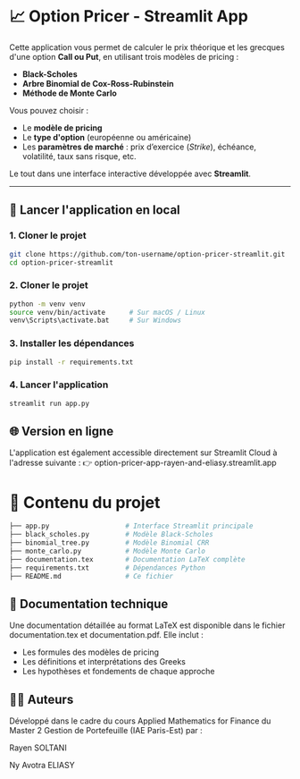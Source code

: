 # 📈 Option Pricer - Streamlit App

Cette application vous permet de calculer le prix théorique et les grecques d'une option **Call ou Put**, en utilisant trois modèles de pricing :

- **Black-Scholes**
- **Arbre Binomial de Cox-Ross-Rubinstein**
- **Méthode de Monte Carlo**

Vous pouvez choisir :
- Le **modèle de pricing**
- Le **type d'option** (européenne ou américaine)
- Les **paramètres de marché** : prix d’exercice (*Strike*), échéance, volatilité, taux sans risque, etc.

Le tout dans une interface interactive développée avec **Streamlit**.

---

## 🚀 Lancer l'application en local

### 1. Cloner le projet

```bash
git clone https://github.com/ton-username/option-pricer-streamlit.git
cd option-pricer-streamlit
```

### 2. Cloner le projet

```bash
python -m venv venv
source venv/bin/activate      # Sur macOS / Linux
venv\Scripts\activate.bat     # Sur Windows
```

### 3. Installer les dépendances

```bash
pip install -r requirements.txt
```

### 4. Lancer l'application

```bash
streamlit run app.py
```

## 🌐 Version en ligne

L'application est également accessible directement sur Streamlit Cloud à l'adresse suivante :
👉 option-pricer-app-rayen-and-eliasy.streamlit.app

# 📂 Contenu du projet

```bash
├── app.py                   # Interface Streamlit principale
├── black_scholes.py         # Modèle Black-Scholes
├── binomial_tree.py         # Modèle Binomial CRR
├── monte_carlo.py           # Modèle Monte Carlo
├── documentation.tex        # Documentation LaTeX complète
├── requirements.txt         # Dépendances Python
├── README.md                # Ce fichier
```

## 📄 Documentation technique

Une documentation détaillée au format LaTeX est disponible dans le fichier documentation.tex et documentation.pdf.
Elle inclut :

- Les formules des modèles de pricing
- Les définitions et interprétations des Greeks
- Les hypothèses et fondements de chaque approche

## 👨‍💻 Auteurs
Développé dans le cadre du cours Applied Mathematics for Finance du Master 2 Gestion de Portefeuille (IAE Paris-Est)
par :

Rayen SOLTANI

Ny Avotra ELIASY